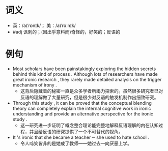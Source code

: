 # 词义
- 英：/aɪˈrɒnɪk/； 美：/aɪˈrɑːnɪk/
- #adj 讽刺的；(因出乎意料而)奇怪的，好笑的；反语的
# 例句
- Most scholars have been painstakingly exploring the hidden secrets behind this kind of process . Although lots of researchers have made great ironic research , they rarely made detailed analysis on the trigger mechanism of irony .
	- 这背后隐藏着的秘密一直是众多学者所竭力探索的。虽然很多研究者已对反语的理解做了大量研究，但是很少对反语的触发机制作出细致研究。
- Through this study , it can be proved that the conceptual blending theory can completely explain the internal cognitive work in ironic understanding and provide an alternative perspective for the ironic study .
	- 这一研究进一步证明了概念整合理论能完整地解释反语理解的内在认知过程，并且给反语的研究提供了一个不可替代的视角。
- It 's ironic that she became a teacher ─ she used to hate school .
	- 令人啼笑皆非的是她成了教师——她过去一向厌恶上学。
